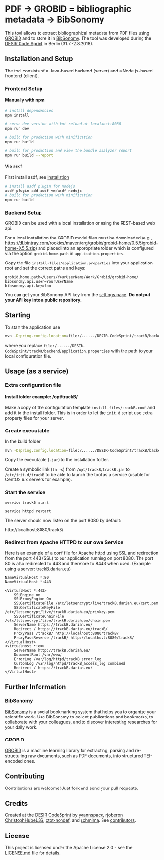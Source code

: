 # PDF → GROBID = bibliographic metadata → BibSonomy

This tool allows to extract bibliographical metadata from PDF files
using [GROBID](https://github.com/kermitt2/grobid) and to store it in
[BibSonomy](https://www.bibsonomy.org/). The tool was developed during
the [DESIR Code Sprint](http://desircodesprint.sciencesconf.org/) in
Berlin (31.7.-2.8.2018).

## Installation and Setup

The tool consists of a Java-based backend (server) and a Node.js-based
frontend (client).

### Frontend Setup
#### Manually with npm
``` sh
# install dependencies
npm install

# serve dev version with hot reload at localhost:8080
npm run dev

# build for production with minification
npm run build

# build for production and view the bundle analyzer report
npm run build --report
```
#### Via asdf
First install asdf, see [installation](https://github.com/asdf-vm/asdf/blob/master/README.md)
``` sh
# install asdf plugin for nodejs
asdf plugin-add asdf-vm/asdf-nodejs
# build for production with minification
npm run build
```

### Backend Setup

GROBID can be used with a local installation or using the REST-based
web api.

For a local installation the GROBID model files must be downloaded
(e.g.,
https://dl.bintray.com/rookies/maven/org/grobid/grobid-home/0.5.5/grobid-home-0.5.5.zip)
and placed into an appropriate folder which is configured via the
option `grobid.home.path` in `application.properties`.

Copy the file `install-files/application.properties` into your
application root and set the correct paths and keys:

``` properties
grobid.home.path=/Users/YourUserName/Work/Grobid/grobid-home/
bibsonomy.api.user=YourUserName
bibsonomy.api.key=foo
```

You can get your BibSonomy API key from the [settings
page](https://www.bibsonomy.org/settings?selTab=1#selTab1). **Do not
put your API key into a public repository.**

## Starting

To start the application use
``` sh
mvn -Dspring.config.location=file:/....../DESIR-CodeSprint/trackB/backend/application.properties spring-boot:run 
```

where you replace
`file:/....../DESIR-CodeSprint/trackB/backend/application.properties`
with the path to your local configuration file.

## Usage (as a service)
### Extra configuration file
#### Install folder example: /opt/trackB/

Make a copy of the configuration template `install-files/trackB.conf`
and add it to the install folder.  This is in order to let the
`init.d` script use extra property files for your server.

### Create executable
In the build folder:
``` sh
mvn -Dspring.config.location=file:/....../DESIR-CodeSprint/trackB/backend/application.properties clean package
```
Copy the executable (`.jar`) to the installation folder.

Create a symbolic link (`ln -s`) from `/opt/trackB/trackB.jar` to
`/etc/init.d/trackB` to be able to launch the tool as a service
(usable for CentOS 6.x servers for example).

### Start the service
```service trackB start```

```service httpd restart```

The server should now listen on the port 8080 by default:

http://localhost:8080/trackB/

### Redirect from Apache HTTPD to our own Service

Here is an example of a conf file for Apache httpd using SSL and redirection from the port 443 (SSL) to our application running on port 8080.
The port 80 is also redirected to 443 and therefore to 8443 when used.
(Example using a server: trackB.dariah.eu)

```apacheconf
NameVirtualHost *:80
NameVirtualHost *:443

<VirtualHost *:443>
    SSLEngine on
    SSLProxyEngine On
    SSLCertificateFile /etc/letsencrypt/live/trackB.dariah.eu/cert.pem
    SSLCertificateKeyFile /etc/letsencrypt/live/trackB.dariah.eu/privkey.pem
    SSLCertificateChainFile /etc/letsencrypt/live/trackB.dariah.eu/chain.pem
    ServerName https://trackB.dariah.eu/
    Redirect / https://trackB.dariah.eu/trackB/
    ProxyPass /trackB/ http://localhost:8080/trackB/
    ProxyPassReverse /trackB/ http://localhost:8080/trackB/
</VirtualHost>
<VirtualHost *:80>
    ServerName http://trackB.dariah.eu/
    DocumentRoot /var/www/
    ErrorLog /var/log/httpd/trackB_error_log
    CustomLog /var/log/httpd/trackB_access_log combined
    Redirect / https://trackB.dariah.eu/
</VirtualHost>
```

## Further Information
### BibSonomy

[BibSonomy](https://www.bibsonomy.org/) is a social bookmarking system
that helps you to organize your scientific work. Use BibSonomy to
collect publications and bookmarks, to collaborate with your
colleagues, and to discover interesting researches for your daily
work.

### GROBID

[GROBID](https://github.com/kermitt2/grobid/) is a machine learning
library for extracting, parsing and re-structuring raw documents, such
as PDF documents, into structured TEI-encoded ones.

## Contributing

Contributions are welcome! Just fork and send your pull requests.

## Credits

Created at the [DESIR
CodeSprint](http://desircodesprint.sciencesconf.org/) by
[yoannspace](https://github.com/yoannspace),
[rjoberon](https://github.com/rjoberon),
[ChristophHubeL3S](https://github.com/ChristophHubeL3S),
[ctot-nondef](https://github.com/ctot-nondef), and
[schmima](https://github.com/schmima).  See
[contributors](https://github.com/DESIR-CodeSprint/trackB/graphs/contributors).

## License

This project is licensed under the Apache License 2.0 - see the
[LICENSE.md](https://github.com/DESIR-CodeSprint/trackB/blob/master/LICENSE.md)
file for details.
